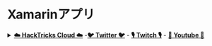 # Xamarinアプリ

<details>

<summary><a href="https://cloud.hacktricks.xyz/pentesting-cloud/pentesting-cloud-methodology"><strong>☁️ HackTricks Cloud ☁️</strong></a> -<a href="https://twitter.com/hacktricks_live"><strong>🐦 Twitter 🐦</strong></a> - <a href="https://www.twitch.tv/hacktricks_live/schedule"><strong>🎙️ Twitch 🎙️</strong></a> - <a href="https://www.youtube.com/@hacktricks_LIVE"><strong>🎥 Youtube 🎥</strong></a></summary>

* **サイバーセキュリティ会社**で働いていますか？ **HackTricksで会社を宣伝**したいですか？または、**最新バージョンのPEASSにアクセスしたり、HackTricksをPDFでダウンロード**したいですか？[**SUBSCRIPTION PLANS**](https://github.com/sponsors/carlospolop)をチェックしてください！
* [**The PEASS Family**](https://opensea.io/collection/the-peass-family)を見つけてください。これは、iOS、Android、およびWindows向けのモダンなアプリを.NETおよびC#フレームワークを使用して作成するための包括的なツールとアドオンへの開発者のアクセスを提供するオープンソースプラットフォームです。

### Xamarin Androidアーキテクチャ&#x20;

<figure><img src="../.gitbook/assets/image (3) (1).png" alt=""><figcaption></figcaption></figure>

Xamarinは、Android.\*およびJava.\*の名前空間に対する.NETバインディングを提供します。Xamarin。

Androidアプリケーションは、Androidランタイム（ART）仮想マシンをサイドバイサイドで実行するMono実行環境で動作します。

Mono実行環境は、これらの名前空間に対してManaged Callable Wrappers（MCW）を呼び出し、Android Callable Wrappers（ACW）をARTに提供します。

これらの環境の両方はLinuxカーネルの上で実行され、ユーザーコードにさまざまなAPIを呼び出します。この仕組みにより、開発者は基礎となるシステムにアクセスできます。

### Xamarin iOSプロジェクト

Xamarin.iOSアプリケーションは、Monoランタイム環境で実行され、C# .NETコードをARMアセンブリ言語にコンパイルするために完全なAhead of Time（AOT）コンパイルを使用します。

これはObjective-Cランタイムと共に実行されます。ランタイム環境はUNIXのようなカーネルの上で実行され、ユーザーコードに対していくつかのAPIを呼び出します。これにより、開発者は基礎となる管理またはネイティブシステムにアクセスできます。&#x20;

以下の図は、このアーキテクチャを示しています：

<figure><img src="../.gitbook/assets/image (1) (1) (1).png" alt=""><figcaption></figcaption></figure>

### .NetランタイムとMonoフレームワークとは何ですか？

**.Netフレームワークは、開発者がアプリケーションを作成するために使用できるアセンブリ、クラス、および名前空間のセット**です。.Netランタイムはコンパイルされたコードを実行し、このプロセスはマネージドコードの実行と呼ばれます。.NETランタイムは、プラットフォームの独立性を確保し、古いフレームワークバージョンと互換性のあるいくつかの機能を提供します。

**Monoフレームワーク**は、2005年にLinux（Ximian/SuSe/Novell）向けの.NET Frameworkの実装として開始されました。Microsoftのスポンサーを受け、Xamarinが主導するMonoは、Common Language RuntimeおよびC#のECMA標準に基づく.NETフレームワークのオープンソース実装です。&#x20;



## Xamarinアプリの逆向きエンジニアリングテクニック

### Xamarinアセンブリの逆コンパイル

逆コンパイルは、コンパイルされたコードからソースコードを生成するプロセスです。メモリに現在存在するアセンブリと実行可能ファイルに関する情報を入手するために、Windowsは非常に便利です。

モジュールウィンドウを開くには、デバッグ > ウィンドウ > モジュールを選択します。逆コンパイルが必要なモジュールを検出したら、右クリックして「ソースをシンボルファイルに逆コンパイル」を選択します。この操作により、ソースコードが含まれたシンボルファイルが作成され、ソースコードからサードパーティのコードに直接入ることができます。

**Visual Studio**は、シンボルがなくてもマネージドコードを逆コンパイルし、コードを表示したり、変数を検査したり、ブレークポイントを設定したりすることができます。ソースコードをディスクに抽出するには、埋め込まれたソースを持つモジュールを右クリックし、「埋め込まれたソースを抽出」をクリックします。これにより、ソースファイルがさらなる分析のためにMiscellaneous filesフォルダにエクスポートされます。

### XamarinアプリのJITとAOTコンパイル

これらは、C#ベースのXamarinコードをアプリケーションにコンパイルするための2つのオプション、つまり**Just in timeコンパイルとahead of timeコンパイル**です。コンパイルの方法によって、アプリケーションコードがapkまたはipaファイル内でどのように出荷されるかが影響を受けます。以下で簡単に見てみましょう：

\- **Android**：Xamarinでは、**AndroidのJITとAOTフラグの両方を使用してコンパイル**することができます。ハイブリッドAOTモードを使用して最も高速な実行を得る方法もあります。ただし、フルAOTモードはエンタープライズライセンスのみで利用可能です。

\- **iOS**：iOSの場合、**ahead-of-timeコンパイル**のオプションは1つだけです。これは、Appleのポリシーにより、デバイス上で動的に生成されたコードの実行が禁止されているためです。

{% hint style="info" %}
フルAOTコンパイルされたアプリケーションに遭遇し、開発者がビルドサイズを減らすためにILアセンブリファイルを削除した場合、リバースエンジニアリングにはlibフォルダの.dll.soファイルまたは`libmonodroid_bundle_app.so`ファイルからdllファイルを抽出する追加の手順が必要です。ハイブリッドAOTコンパイルされたアプリで、ILファイルがアプリバンドルにまだ保持されている場合、それを使用してアプリケーションを逆向きエンジニアリングすることができます。
{% endhint %}
## APK/IPAからdllファイルを取得する

単にapk/ipaファイルを解凍し、assembliesディレクトリの下に存在するすべてのファイルをコピーします。

<figure><img src="../.gitbook/assets/image (2) (1) (1).png" alt=""><figcaption></figcaption></figure>

Androidの場合、これらのdllファイルは圧縮されており、直接脱コンパイルに使用することはできません。幸いなことに、[XamAsmUnZ](https://github.com/cihansol/XamAsmUnZ)や[xamarin-decompress](https://github.com/NickstaDB/xamarin-decompress)などのツールを使用してこれらのdllファイルを解凍することができます。
```
python3 xamarin-decompress.py -o /path/to/decompressed/apk
```
iOSの場合、IPAファイル内の**dllファイルは直接デコンパイラに読み込むことができます**（何も解凍する必要はありません）。

**dllファイルをデコンパイルすると、ほとんどのアプリケーションコードが見つかります。**また、Xamarinフレームワークベースのアプリは、iOSやAndroidなどのすべてのプラットフォームのビルドに共通のコードの90%を含んでいます。

<figure><img src="../.gitbook/assets/image (3) (1) (1).png" alt=""><figcaption></figcaption></figure>

上記のスクリーンショットは、apkに存在するdllファイルのリストですが、これがXamarinアプリであることを確認できます。`Xamarin.Essentails.dll`や`Mono.Security.dll`など、アプリの実行に必要なアプリ固有のdllファイルとライブラリファイルが含まれています。

{% hint style="success" %}
最後に、[**これらの推奨ツール**](../reversing/reversing-tools-basic-methods/#net-decompiler)を使用して、DLLから**C#コード**にアクセスできます。
{% endhint %}

## 動的解析

アプリケーションにSSLピニングが設定されているかどうかを確認してみてください。設定されていない場合、システムのCAとして動作するBurpを使用してリクエストを傍受することができます。ここでは、JavaまたはObjCランタイムを使用したFridaは機能しませんが、幸いなことに、メソッドにフックするために使用できるツールがあります。

[**Fridax**](https://github.com/NorthwaveSecurity/fridax)は、Xamarinアプリ内の.NETバイナリをランタイムで簡単に変更することができます。静的解析を使用して、アプリ内に存在するさまざまなメソッドを特定し、Fridaxを使用して後で動的解析のためにフックすることができます。以下は、ルート検出やSSLピニングのバイパスに役立ついくつかのFridaスクリプトです：

* [**xamarin-antiroot**](https://codeshare.frida.re/@Gand3lf/xamarin-antiroot/)
* [**xamarin-root-detect-bypass**](https://codeshare.frida.re/@nuschpl/xamarin-root-detect-bypass/)
* [**Frida-xamarin-unpin**](https://github.com/GoSecure/frida-xamarin-unpin)

## 参考文献

* [https://www.appknox.com/security/xamarin-reverse-engineering-a-guide-for-penetration-testers](https://www.appknox.com/security/xamarin-reverse-engineering-a-guide-for-penetration-testers)

<details>

<summary><a href="https://cloud.hacktricks.xyz/pentesting-cloud/pentesting-cloud-methodology"><strong>☁️ HackTricks Cloud ☁️</strong></a> -<a href="https://twitter.com/hacktricks_live"><strong>🐦 Twitter 🐦</strong></a> - <a href="https://www.twitch.tv/hacktricks_live/schedule"><strong>🎙️ Twitch 🎙️</strong></a> - <a href="https://www.youtube.com/@hacktricks_LIVE"><strong>🎥 Youtube 🎥</strong></a></summary>

* **サイバーセキュリティ企業で働いていますか？** HackTricksで**会社を宣伝**したいですか？または、**最新バージョンのPEASSを入手**したいですか？または、HackTricksを**PDFでダウンロード**したいですか？[**SUBSCRIPTION PLANS**](https://github.com/sponsors/carlospolop)をチェックしてください！
* [**The PEASS Family**](https://opensea.io/collection/the-peass-family)を発見しましょう。独占的な[**NFT**](https://opensea.io/collection/the-peass-family)のコレクションです。
* [**公式のPEASS＆HackTricksグッズ**](https://peass.creator-spring.com)を手に入れましょう。
* [**💬**](https://emojipedia.org/speech-balloon/) [**Discordグループ**](https://discord.gg/hRep4RUj7f)または[**Telegramグループ**](https://t.me/peass)に参加するか、**Twitter** [**🐦**](https://github.com/carlospolop/hacktricks/tree/7af18b62b3bdc423e11444677a6a73d4043511e9/\[https:/emojipedia.org/bird/README.md)[**@carlospolopm**](https://twitter.com/hacktricks\_live)**をフォロー**してください。
* **ハッキングのトリックを共有するには、**[**hacktricks repo**](https://github.com/carlospolop/hacktricks) **と** [**hacktricks-cloud repo**](https://github.com/carlospolop/hacktricks-cloud) **にPRを提出**してください。

</details>
